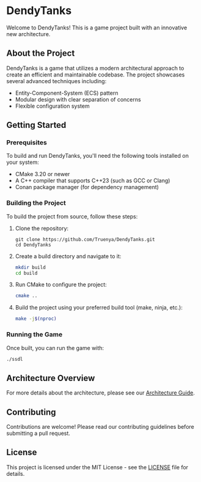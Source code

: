 # DendyTanks

Welcome to DendyTanks! This is a game project built with an innovative new architecture.

## About the Project

DendyTanks is a game that utilizes a modern architectural approach to create an efficient and maintainable codebase. The project showcases several advanced techniques including:

- Entity-Component-System (ECS) pattern
- Modular design with clear separation of concerns
- Flexible configuration system

## Getting Started

### Prerequisites

To build and run DendyTanks, you'll need the following tools installed on your system:

- CMake 3.20 or newer
- A C++ compiler that supports C++23 (such as GCC or Clang)
- Conan package manager (for dependency management)

### Building the Project

To build the project from source, follow these steps:

1. Clone the repository:
   ```
   git clone https://github.com/Truenya/DendyTanks.git
   cd DendyTanks
   ```

2. Create a build directory and navigate to it:
   ```bash
   mkdir build
   cd build
   ```

3. Run CMake to configure the project:
   ```bash
   cmake ..
   ```

4. Build the project using your preferred build tool (make, ninja, etc.):
   ```bash
   make -j$(nproc)
   ```

### Running the Game

Once built, you can run the game with:

```bash
./ssdl
```

## Architecture Overview

For more details about the architecture, please see our [Architecture Guide](ARCHITECTURE.md).

## Contributing

Contributions are welcome! Please read our contributing guidelines before submitting a pull request.

## License

This project is licensed under the MIT License - see the [LICENSE](LICENSE) file for details.
